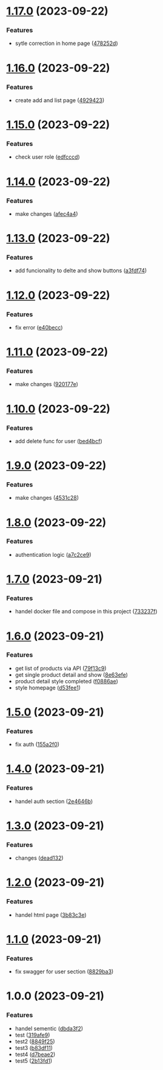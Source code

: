 # [1.17.0](https://github.com/G2-tech-intern/Store-project/compare/1.16.0...1.17.0) (2023-09-22)


### Features

* sytle correction in home page ([478252d](https://github.com/G2-tech-intern/Store-project/commit/478252d6bb01ed092426fc5e230bb80916434cb1))

# [1.16.0](https://github.com/G2-tech-intern/Store-project/compare/1.15.0...1.16.0) (2023-09-22)


### Features

* create add and list page ([4929423](https://github.com/G2-tech-intern/Store-project/commit/492942301c5dd05d09bafb2b53cb7f8a992fe37a))

# [1.15.0](https://github.com/G2-tech-intern/Store-project/compare/1.14.0...1.15.0) (2023-09-22)


### Features

* check user role ([edfcccd](https://github.com/G2-tech-intern/Store-project/commit/edfcccdbbac5db32f49f9e0373952b9475619739))

# [1.14.0](https://github.com/G2-tech-intern/Store-project/compare/1.13.0...1.14.0) (2023-09-22)


### Features

* make changes ([afec4a4](https://github.com/G2-tech-intern/Store-project/commit/afec4a458c74dc2e03a8ca5e99974d7769a5ea97))

# [1.13.0](https://github.com/G2-tech-intern/Store-project/compare/1.12.0...1.13.0) (2023-09-22)


### Features

* add funcionality to delte and show buttons ([a3fdf74](https://github.com/G2-tech-intern/Store-project/commit/a3fdf742adac348dfa5138ac7cc10159d26a2459))

# [1.12.0](https://github.com/G2-tech-intern/Store-project/compare/1.11.0...1.12.0) (2023-09-22)


### Features

* fix error ([e40becc](https://github.com/G2-tech-intern/Store-project/commit/e40becce4bcac919522f59fa5ecbf3cd1c00465f))

# [1.11.0](https://github.com/G2-tech-intern/Store-project/compare/1.10.0...1.11.0) (2023-09-22)


### Features

* make changes ([920177e](https://github.com/G2-tech-intern/Store-project/commit/920177ecbfddea00b4d4db898e52872192230646))

# [1.10.0](https://github.com/G2-tech-intern/Store-project/compare/1.9.0...1.10.0) (2023-09-22)


### Features

* add delete func for user ([bed4bcf](https://github.com/G2-tech-intern/Store-project/commit/bed4bcfd224663a241d4ef0752d28064c4f8e3ba))

# [1.9.0](https://github.com/G2-tech-intern/Store-project/compare/1.8.0...1.9.0) (2023-09-22)


### Features

* make changes ([4531c28](https://github.com/G2-tech-intern/Store-project/commit/4531c2840360ece44a42f583b1722525234b5c05))

# [1.8.0](https://github.com/G2-tech-intern/Store-project/compare/1.7.0...1.8.0) (2023-09-22)


### Features

* authentication logic ([a7c2ce9](https://github.com/G2-tech-intern/Store-project/commit/a7c2ce923d0a8accf2df1a92faa89d437bb23720))

# [1.7.0](https://github.com/G2-tech-intern/Store-project/compare/1.6.0...1.7.0) (2023-09-21)


### Features

* handel docker file and compose in this project ([733237f](https://github.com/G2-tech-intern/Store-project/commit/733237fb8655786813b2e90531ca0f18d4426af6))

# [1.6.0](https://github.com/G2-tech-intern/Store-project/compare/1.5.0...1.6.0) (2023-09-21)


### Features

* get list of products via API ([79f13c9](https://github.com/G2-tech-intern/Store-project/commit/79f13c90c2eb25fc49515a040bc5e4243d2bf991))
* get single product detail and show ([8e63efe](https://github.com/G2-tech-intern/Store-project/commit/8e63efe2d83ef1c6f183fbe676623a4249ab00c4))
* product detail style completed ([f0886ae](https://github.com/G2-tech-intern/Store-project/commit/f0886ae7e2ba3f13545c3929b6073a71607ebfe7))
* style homepage ([d53fee1](https://github.com/G2-tech-intern/Store-project/commit/d53fee100d88fefd624bcf5a83ca044d8844e144))

# [1.5.0](https://github.com/G2-tech-intern/Store-project/compare/1.4.0...1.5.0) (2023-09-21)


### Features

* fix auth ([155a2f0](https://github.com/G2-tech-intern/Store-project/commit/155a2f0cc0e2e9d05a73f1c56d0cc9aa5a418ee1))

# [1.4.0](https://github.com/G2-tech-intern/Store-project/compare/1.3.0...1.4.0) (2023-09-21)


### Features

* handel auth section ([2e4646b](https://github.com/G2-tech-intern/Store-project/commit/2e4646bf41e4c1ab2081180ba026df1655284dd6))

# [1.3.0](https://github.com/G2-tech-intern/Store-project/compare/1.2.0...1.3.0) (2023-09-21)


### Features

* changes ([dead132](https://github.com/G2-tech-intern/Store-project/commit/dead1328b8a5846d3490bfa9f45332fe3338f7b5))

# [1.2.0](https://github.com/G2-tech-intern/Store-project/compare/1.1.0...1.2.0) (2023-09-21)


### Features

* handel html page ([3b83c3e](https://github.com/G2-tech-intern/Store-project/commit/3b83c3e184af4d88c41c780f35f391b046b8cf8c))

# [1.1.0](https://github.com/G2-tech-intern/Store-project/compare/1.0.0...1.1.0) (2023-09-21)


### Features

* fix swagger for user section ([8829ba3](https://github.com/G2-tech-intern/Store-project/commit/8829ba3e35c89dce7ce83d8680fcbca810ac2d9c))

# 1.0.0 (2023-09-21)


### Features

* handel sementic ([dbda3f2](https://github.com/G2-tech-intern/Store-project/commit/dbda3f2f362db3c2a3ec796d5a254cf8049d73cd))
* test ([319afe9](https://github.com/G2-tech-intern/Store-project/commit/319afe9c3d93d84c1c28cc6b756a638c093e0a7d))
* test2 ([8849f25](https://github.com/G2-tech-intern/Store-project/commit/8849f2521a88ebafd3a9bdfa031535a29ce5d806))
* test3 ([b83df11](https://github.com/G2-tech-intern/Store-project/commit/b83df1164772968f89d42f95b3b8b55dcb0f2690))
* test4 ([d7beae2](https://github.com/G2-tech-intern/Store-project/commit/d7beae27055d2a177ed82b73a664f41dd3976264))
* test5 ([2b13fd1](https://github.com/G2-tech-intern/Store-project/commit/2b13fd13b1fa35f3f928b19752365505c92aedae))
